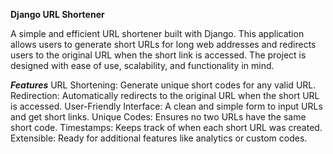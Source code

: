**Django URL Shortener**

A simple and efficient URL shortener built with Django. This application allows users to generate short URLs for long web addresses and redirects users to the original URL when the short link is accessed. The project is designed with ease of use, scalability, and functionality in mind.

_**Features**_
URL Shortening: Generate unique short codes for any valid URL.
Redirection: Automatically redirects to the original URL when the short URL is accessed.
User-Friendly Interface: A clean and simple form to input URLs and get short links.
Unique Codes: Ensures no two URLs have the same short code.
Timestamps: Keeps track of when each short URL was created.
Extensible: Ready for additional features like analytics or custom codes.
